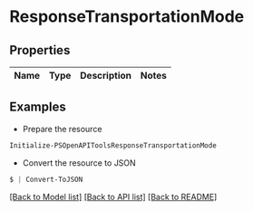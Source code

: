 # ResponseTransportationMode
## Properties

Name | Type | Description | Notes
------------ | ------------- | ------------- | -------------

## Examples

- Prepare the resource
```powershell
Initialize-PSOpenAPIToolsResponseTransportationMode 
```

- Convert the resource to JSON
```powershell
$ | Convert-ToJSON
```

[[Back to Model list]](../README.md#documentation-for-models) [[Back to API list]](../README.md#documentation-for-api-endpoints) [[Back to README]](../README.md)

